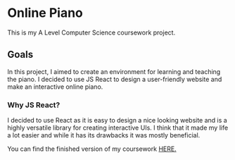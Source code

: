 # Online Piano

This is my A Level Computer Science coursework project.

## Goals

In this project, I aimed to create an environment for learning and teaching the piano. I decided to use JS React to design a user-friendly website and 
make an interactive online piano.

### Why JS React?
I decided to use React as it is easy to design a nice looking website and is a highly versatile library for creating interactive UIs.
I think that it made my life a lot easier and while it has its drawbacks it was mostly beneficial.

You can find the finished version of my coursework [HERE.](https://brightoncollege-my.sharepoint.com/:w:/g/personal/07otaite-jupp_brightoncollege_net/ERRCA_if5K9LgikLXROHmQMBesd2uVvfBLoXb-c6PofmLg?e=tGI7yy)
